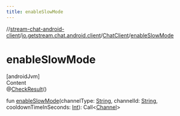 ```yaml
---
title: enableSlowMode
---
```

//[stream-chat-android-client](../../../index.md)/[io.getstream.chat.android.client](../index.md)/[ChatClient](index.md)/[enableSlowMode](enableSlowMode.md)



# enableSlowMode  
[androidJvm]  
Content  
@[CheckResult](https://developer.android.com/reference/kotlin/androidx/annotation/CheckResult.html)()  
  
fun [enableSlowMode](enableSlowMode.md)(channelType: [String](https://kotlinlang.org/api/latest/jvm/stdlib/kotlin/-string/index.html), channelId: [String](https://kotlinlang.org/api/latest/jvm/stdlib/kotlin/-string/index.html), cooldownTimeInSeconds: [Int](https://kotlinlang.org/api/latest/jvm/stdlib/kotlin/-int/index.html)): Call&lt;[Channel](../../io.getstream.chat.android.client.models/Channel/index.md)&gt;  



